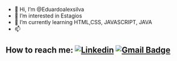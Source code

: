 - 👋 Hi, I’m @Eduardoalexsilva
- 👀 I’m interested in  Estagios
- 🌱 I’m currently learning  HTML,CSS, JAVASCRIPT, JAVA
- 📫 
## How to reach me: [![Linkedin](https://img.shields.io/badge/-LinkedIn-blue?style=flat-square&logo=Linkedin&logoColor=white&link=https://www.linkedin.com/in/eduardoalexandresilva/)](https://www.linkedin.com/in/eduardoalexandresilva/)       [![Gmail Badge](https://img.shields.io/badge/-Gmail-c14438?style=flat-square&logo=Gmail&logoColor=white&link=mailto:ealexandre521@gmail.com)](mailto:ealexandre521@gmail.com)        

<!---
Eduardoalexsilva/Eduardoalexsilva is a ✨ special ✨ repository because its `README.md` (this file) appears on your GitHub profile.
You can click the Preview link to take a look at your changes.
--->
